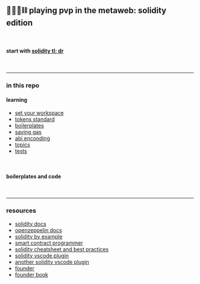 ## 🥷🏻🛵⛓️ playing pvp in the metaweb: solidity edition

<br>

#### start with [solidity tl; dr](solidity_tldr.md)

<br>

---

### in this repo


#### learning

* [set your workspace](workspace)
* [tokens standard](token_standards)
* [boilerplates](boilerplates)
* [saving gas](saving_gas)
* [abi enconding](abi_enconding)
* [topics]()
* [tests](tests)


<br>

#### boilerplates and code



<br>

---

### resources

* [solidity docs](https://docs.soliditylang.org/en/v0.8.12/)
* [openzeppelin docs](https://docs.openzeppelin.com/)
* [solidity by example](https://solidity-by-example.org/)
* [smart contract programmer](https://www.youtube.com/channel/UCJWh7F3AFyQ_x01VKzr9eyA/videos)
* [solidity cheatsheet and best practices](https://github.com/manojpramesh/solidity-cheatsheet)
* [solidity vscode plugin](https://marketplace.visualstudio.com/items?itemName=tintinweb.solidity-visual-auditor)
* [another solidity vscode plugin](https://marketplace.visualstudio.com/items?itemName=JuanBlanco.solidity)
* [founder](https://getfoundry.sh/)
* [founder book](https://book.getfoundry.sh/forge/differential-ffi-testing)
